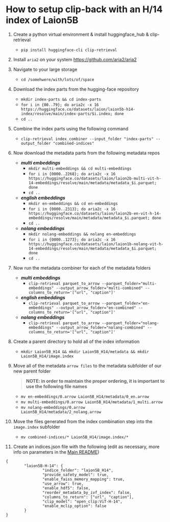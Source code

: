 # How to setup clip-back with an H/14 index of Laion5B

1. Create a python virtual environment & install huggingface_hub & clip-retrieval
   - `pip install huggingface-cli clip-retrieval`
2. Install `aria2` on your system
   https://github.com/aria2/aria2
3. Navigate to your large storage
   - `cd /somehwere/with/lots/of/space`
4. Download the index parts from the hugging-face repository
   - `mkdir index-parts && cd index-parts`
   - `for i in {00..79}; do aria2c -x 16 https://huggingface.co/datasets/laion/laion5b-h14-index/resolve/main/index-parts/$i.index; done`
   - `cd ..`
5. Combine the index parts using the following command
   - `clip-retrieval index_combiner --input_folder "index-parts" --output_folder "combined-indices"`
6. Now download the metadata parts from the following metadata repos

   - ***multi embeddings***
        - `mkdir multi-embeddings && cd multi-embeddings`
        - `for i in {0000..2268}; do aria2c -x 16 https://huggingface.co/datasets/laion/laion2b-multi-vit-h-14-embeddings/resolve/main/metadata/metadata_$i.parquet; done`
        - `cd ..`
   - ***english embeddings***
        - `mkdir en-embeddings && cd en-embeddings`
        - `for i in {0000..2313}; do aria2c -x 16 https://huggingface.co/datasets/laion/laion2b-en-vit-h-14-embeddings/resolve/main/metadata/metadata_$i.parquet; done`
        - `cd ..`
   - ***nolang embeddings***
        - `mkdir nolang-embeddings && nolang en-embeddings`
        - `for i in {0000..1273}; do aria2c -x 16 https://huggingface.co/datasets/laion/laion1b-nolang-vit-h-14-embeddings/resolve/main/metadata/metadata_$i.parquet; done`
        - `cd ..`

7. Now run the metadata combiner for each of the metadata folders

   - ***multi embeddings***
        - `clip-retrieval parquet_to_arrow --parquet_folder="multi-embeddings" --output_arrow_folder="multi-combined" --columns_to_return='["url", "caption"]'`
   - ***english embeddings***
        - `clip-retrieval parquet_to_arrow --parquet_folder="en-embeddings" --output_arrow_folder="en-combined" --columns_to_return='["url", "caption"]'`
   - ***nolang embeddings***
        - `clip-retrieval parquet_to_arrow --parquet_folder="nolang-embeddings" --output_arrow_folder="nolang-combined" --columns_to_return='["url", "caption"]'`

8. Create a parent directory to hold all of the index information
   - `mkdir Laion5B_H14 && mkdir Laion5B_H14/metadata && mkdir Laion5B_H14/image.index`
9. Move all of the metadata `arrow files` to the metadata subfolder of our new parent folder
   > **NOTE: in order to maintain the proper ordering, it is important to use the following file names**
   - `mv en-embeddings/0.arrow Laion5B_H14/metadata/0_en.arrow`
   - `mv multi-embeddings/0.arrow Laion5B_H14/metadata/1_multi.arrow`
   - `mv nolang-embeddings/0.arrow Laion5B_H14/metadata/2_nolang.arrow`
10. Move the files generated from the index combination step into the `image.index` subfolder
    - `mv combined-indices/* Laion5B_H14/image.index/*`
11. Create an indices.json file with the following (edit as necessary, more info on parameters in the [Main README](https://github.com/rom1504/clip-retrieval#clip-back))

```
{
        "laion5B-H-14": {
                "indice_folder": "laion5B_H14",
                "provide_safety_model": true,
                "enable_faiss_memory_mapping": true,
                "use_arrow": true,
                "enable_hdf5": false,
                "reorder_metadata_by_ivf_index": false,
                "columns_to_return": ["url", "caption"],
                "clip_model": "open_clip:ViT-H-14",
                "enable_mclip_option": false
        }
}
```
